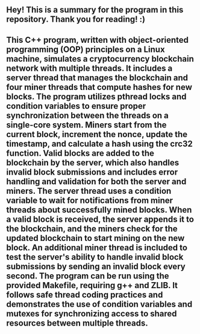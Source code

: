 Hey! 
This is a summary for the program in this repository. 
Thank you for reading! :) 
------------------------------------------------------------------------------------------------------------------------------------------------------------------------------------------------------------------------------------------------------
This C++ program, written with object-oriented programming (OOP) principles on a Linux machine, simulates a cryptocurrency blockchain network with multiple threads. 
It includes a server thread that manages the blockchain and four miner threads that compute hashes for new blocks. 
The program utilizes pthread locks and condition variables to ensure proper synchronization between the threads on a single-core system.
Miners start from the current block, increment the nonce, update the timestamp, and calculate a hash using the crc32 function. 
Valid blocks are added to the blockchain by the server, which also handles invalid block submissions and includes error handling and validation for both the server and miners.
The server thread uses a condition variable to wait for notifications from miner threads about successfully mined blocks. 
When a valid block is received, the server appends it to the blockchain, and the miners check for the updated blockchain to start mining on the new block.
An additional miner thread is included to test the server's ability to handle invalid block submissions by sending an invalid block every second.
The program can be run using the provided Makefile, requiring g++ and ZLIB. It follows safe thread coding practices and demonstrates the use of condition variables and mutexes for synchronizing access to shared resources between multiple threads.
------------------------------------------------------------------------------------------------------------------------------------------------------------------------------------------------------------------------------------------------------
